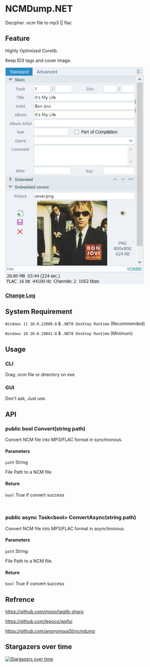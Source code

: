 # NCMDump.NET

Decipher .ncm file to mp3 || flac

## Feature

Highly Optimized Corelib.

Keep ID3 tags and cover image.

<img src="./README/Result.png"/>

### [Change Log](./Changelog.MD)

## System Requirement

 ```Windows 11 10.0.22000.0``` & ```.NET8 Desktop Runtime``` (Recommended)

 ```Windows 10 10.0.19041.0``` & ```.NET8 Desktop Runtime``` (Minimum)



## Usage

### CLI

Drag .ncm file or directory on exe

### GUI

Don't ask, Just use.

## API

### public bool Convert(string path)

Convert NCM file into MP3/FLAC format in synchronous.

#### Parameters

```path``` String

File Path to a NCM file.

#### Return

```bool``` True if convert success

<br/>

### public async Task\<bool\> ConvertAsync(string path)

Convert NCM file into MP3/FLAC format in asynchronous.

#### Parameters

```path``` String

File Path to a NCM file.

#### Return

```bool``` True if convert success

## Refrence
<https://github.com/mono/taglib-sharp>

<https://github.com/lepoco/wpfui>

<https://github.com/anonymous5l/ncmdump>

## Stargazers over time

[![Stargazers over time](https://starchart.cc/kingsznhone/NCMDump.NET.svg)](https://starchart.cc/kingsznhone/NCMDump.NET)

